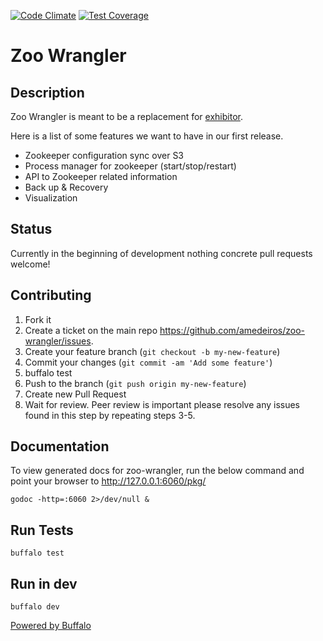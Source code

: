 [![Code Climate](https://codeclimate.com/github/amedeiros/zoo-wrangler/badges/gpa.svg)](https://codeclimate.com/github/amedeiros/zoo-wrangler)
[![Test Coverage](https://codeclimate.com/github/amedeiros/zoo-wrangler/badges/coverage.svg)](https://codeclimate.com/github/amedeiros/zoo-wrangler/coverage)

# Zoo Wrangler

## Description

Zoo Wrangler is meant to be a replacement for [exhibitor](https://github.com/soabase/exhibitor).  

Here is a list of some features we want to have in our first release.

* Zookeeper configuration sync over S3
* Process manager for zookeeper (start/stop/restart)
* API to Zookeeper related information
* Back up & Recovery
* Visualization


## Status

Currently in the beginning of development nothing concrete pull requests welcome!

## Contributing

1. Fork it
2. Create a ticket on the main repo https://github.com/amedeiros/zoo-wrangler/issues.
3. Create your feature branch (`git checkout -b my-new-feature`)
4. Commit your changes (`git commit -am 'Add some feature'`)
5. buffalo test
6. Push to the branch (`git push origin my-new-feature`)
7. Create new Pull Request
8. Wait for review. Peer review is important please resolve any issues found in this step by repeating steps 3-5.

## Documentation

To view generated docs for zoo-wrangler, run the below command and point your browser to http://127.0.0.1:6060/pkg/

    godoc -http=:6060 2>/dev/null &

 ## Run Tests

    buffalo test

 ## Run in dev

    buffalo dev

[Powered by Buffalo](http://gobuffalo.io)

